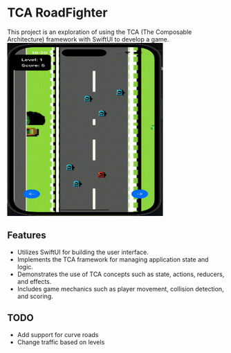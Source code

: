 # TCA RoadFighter

This project is an exploration of using the TCA (The Composable Architecture) framework with SwiftUI to develop a game.
<img src="https://github.com/kaiwalyakhasnis/TCARoadfighter/blob/main/output.gif" width="360" height="400">

## Features

- Utilizes SwiftUI for building the user interface.
- Implements the TCA framework for managing application state and logic.
- Demonstrates the use of TCA concepts such as state, actions, reducers, and effects.
- Includes game mechanics such as player movement, collision detection, and scoring.

## TODO

- Add support for curve roads
- Change traffic based on levels

